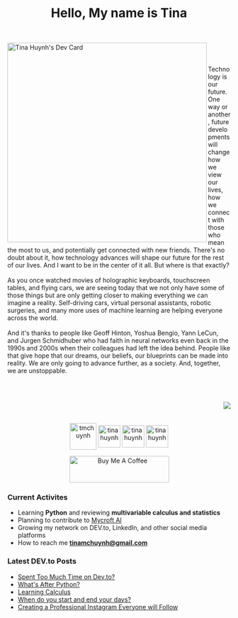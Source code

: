 <h1 align="center">Hello, My name is Tina</h1>

<br>

  <a href="https://app.daily.dev/tmchuynh"><img align=left src="https://github.com/tmchuynh/tmchuynh/blob/master/devcard.svg" width="450" alt="Tina Huynh's Dev Card"/></a>

<div>
  <p align="left">&nbsp;<br><br><br>Technology is our future. One way or another, future developments will change how we view our lives, how we connect with those who mean the most to us, and potentially get connected with new friends. There's no doubt about it, how technology advances will shape our future for the rest of our lives. And I want to be in the center of it all. But where is that exactly?<br><br>As you once watched movies of holographic keyboards, touchscreen tables, and flying cars, we are seeing today that we not only have some of those things but are only getting closer to making everything we can imagine a reality. Self-driving cars, virtual personal assistants, robotic surgeries, and many more uses of machine learning are helping everyone across the world.<br><br>And it's thanks to people like Geoff Hinton, Yoshua Bengio, Yann LeCun, and Jurgen Schmidhuber who had faith in neural networks even back in the 1990s and 2000s when their colleagues had left the idea behind. People like that give hope that our dreams, our beliefs, our blueprints can be made into reality. We are only going to advance further, as a society. And, together, we are unstoppable.</p>
</div>

&nbsp;
<br>
<br>

<img align="right" src="https://github-readme-stats.vercel.app/api/top-langs/?username=tmchuynh&count_private=true&theme=dark&langs_count=3&card_width=525&hide=HTML,CSS">

&nbsp;
<br>
<br>

<div align="left">
  <p align="center">
    <a href="https://dev.to/tmchuynh" target="blank"><img align="center" src="https://github.com/tmchuynh/tmchuynh/blob/2dfeed835fbdf8d00121e9b981904611a10ba4cd/images/code.png" alt="tmchuynh" height="60" width="60" /></a>
    <a href="https://linkedin.com/in/tina huynh" target="blank"><img align="center" src="https://github.com/tmchuynh/tmchuynh/blob/2dfeed835fbdf8d00121e9b981904611a10ba4cd/images/linkedin.png" alt="tina huynh" height="50" width="50" /></a>
    <a href="https://twitter.com/tinamchuynh" target="blank"><img align="center" src="https://github.com/tmchuynh/tmchuynh/blob/2dfeed835fbdf8d00121e9b981904611a10ba4cd/images/twitter.png" alt="tina huynh" height="50" width="50" /></a>
    <a href="https://www.instagram.com/tmchuynh/" target="blank"><img align="center" src="https://github.com/tmchuynh/tmchuynh/blob/2dfeed835fbdf8d00121e9b981904611a10ba4cd/images/instagram.png" alt="tina huynh" height="50" width="50" /></a>
  </p>
  <p align="center">
    <a href="https://www.buymeacoffee.com/tmchuynh" target="_blank"><img src="https://github.com/t-mc-huynh/t-mc-huynh/blob/0bfb005d066ac2685c776a7c19e64fcfde2c4dd0/images/bmc-button.png" alt="Buy Me A Coffee" height="60" width="225"></a>
  </p>
</div>


### Current Activites
- Learning **Python** and reviewing **multivariable calculus and statistics**
- Planning to contribute to [Mycroft AI](https://mycroft.ai/contribute/)
- Growing my network on DEV.to, LinkedIn, and other social media platforms
- How to reach me **tinamchuynh@gmail.com**

### Latest DEV.to Posts
<!-- BLOG-POST-LIST:START -->
- [Spent Too Much Time on Dev.to?](https://dev.to/tmchuynh/spent-too-much-time-on-devto-381j)
- [What&#39;s After Python?](https://dev.to/tmchuynh/whats-after-python-32h5)
- [Learning Calculus](https://dev.to/tmchuynh/learning-calculus-jh6)
- [When do you start and end your days?](https://dev.to/tmchuynh/when-do-you-start-and-end-your-days-1h0d)
- [Creating a Professional Instagram Everyone will Follow](https://dev.to/tmchuynh/creating-a-professional-instagram-everyone-will-follow-286g)
<!-- BLOG-POST-LIST:END -->

